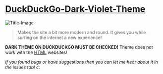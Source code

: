 
# [DuckDuckGo-Dark-Violet-Theme](https://userstyles.world/style/2297/duckduckgo-dark-violet-theme)
![Title-Image](https://userstyles.org/style_screenshots/184142_after.png?r=1638924023)
> Makes the site a bit more modern and round. It gives you while surfing on the internet a new experience! 

**DARK THEME ON DUCKDUCKGO MUST BE CHECKED!**
Theme does not work with the [HTML](https://duckduckgo.com/html) websites!

_If you found bugs or have suggestions then you can let me hear about it in the issues tab! c:_
